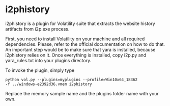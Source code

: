 # i2phistory

i2phistory is a plugin for Volatility suite that extracts the website history artifacts from i2p.exe process.

First, you need to install Volatility on your machine and all required dependencies. Please, refer to the official documentation on how to do that. An important step would be to make sure that yara is installed, because i2phistory relies on it. Once everything is installed, copy i2p.py and yara_rules.txt into your plugins directory.

To invoke the plugin, simply type 
```
python vol.py --plugins=myplugins --profile=Win10x64_18362
-f ../windows-e2392d36.vmem i2phistory
```
Replace the memory sample name and the plugins folder name with your own.

